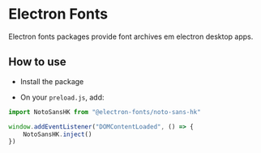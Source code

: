 # Electron Fonts

Electron fonts packages provide font archives em electron desktop apps.

## How to use

* Install the package

* On your `preload.js`, add:

```ts
import NotoSansHK from "@electron-fonts/noto-sans-hk"

window.addEventListener("DOMContentLoaded", () => {
    NotoSansHK.inject()
})
```